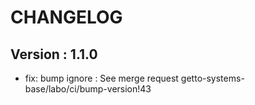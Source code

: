 # CHANGELOG

## Version : 1.1.0

- fix: bump ignore : See merge request getto-systems-base/labo/ci/bump-version!43


